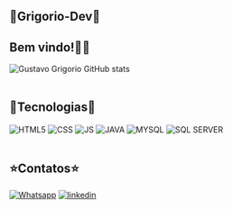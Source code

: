 ## 🚀Grigorio-Dev🚀

## Bem vindo!🖐🏻

![Gustavo Grigorio GitHub stats](https://github-readme-stats.vercel.app/api?username=GrigorioDevs&show_icons=true&theme=radical)
<br/>
<br/>
##          🧩Tecnologias🧩
<div style="display: inline_block">
<img align ="center" alt="HTML5" src="https://img.shields.io/badge/HTML-239120?style=for-the-badge&logo=html5&logoColor=white"/>
<img align ="center" alt="CSS" src="https://img.shields.io/badge/CSS3-1572B6?style=for-the-badge&logo=css3&logoColor=white"/>
<img align ="center" alt="JS" src="https://img.shields.io/badge/JavaScript-F7DF1E?style=for-the-badge&logo=javascript&logoColor=black"/>
<img align ="center" alt="JAVA" src="https://img.shields.io/badge/Java-ED8B00?style=for-the-badge&logo=java&logoColor=white" />
<img align ="center" alt="MYSQL" src="https://img.shields.io/badge/MySQL-005C84?style=for-the-badge&logo=mysql&logoColor=white" />
<img align ="center" alt="SQL SERVER" src="https://img.shields.io/badge/Microsoft%20SQL%20Server-CC2927?style=for-the-badge&logo=microsoft%20sql%20server&logoColor=white" />
</div><br/>



##            ⭐Contatos⭐        

[![Whatsapp](https://img.shields.io/badge/WhatsApp-25D366?style=for-the-badge&logo=whatsapp&logoColor=white)](https://bit.ly/3g6pQUi)
[![linkedin](https://img.shields.io/badge/LinkedIn-0077B5?style=for-the-badge&logo=linkedin&logoColor=white)](https://www.linkedin.com/in/gustavo-grigorio?original_referer=)

